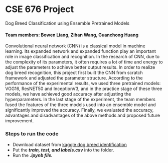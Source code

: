 # **CSE 676 Project**
Dog Breed Classification using Ensemble Pretrained Models
#### Team members: Bowen Liang, Zihan Wang, Guanchong Huang
Convolutional neural network (CNN) is a classical model in machine learning. Its expanded network and expanded function play an important role in image classification and recognition. In the research of CNN, due to the complexity of its parameters, it often requires a lot of time and energy to adjust the parameters to achieve better output results. In order to realize dog breed recognition, this project first built the CNN from scratch framework and adjusted the parameter structure. According to the performance of the experimental results, we used three pretrained models: VGG16, ResNET50 and InceptionV3, and in the practice stage of these three models, we have achieved good accuracy after adjusting the hyperparameters. In the last stage of the experiment, the team members fused the features of the three models used into an ensemble model and significantly improved the accuracy. Finally, we evaluated the accuracy, advantages and disadvantages of the above methods and proposed future improvement.
### Steps to run the code
+ Download dataset from [kaggle dog breed identification](https://www.kaggle.com/competitions/dog-breed-identification/data)
+ Put the ***train, test, and labels.csv*** into the folder.
+ Run the ***.ipynb file.***

